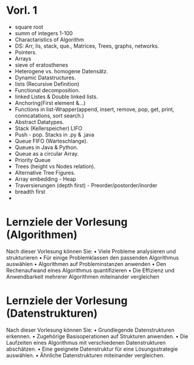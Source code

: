 # Vorl. 1

- square root
- summ of integers 1-100
- Charactaristics of Algorithm
- DS: Arr, lis, stack, que., Matrices, Trees, graphs, networks.
- Pointers.
- Arrays
- sieve of eratosthenes
- Heterogene vs. homogene Datensätz.
- Dynamic Datastructures.
- lists (Recursive Definition)
- Functional decomposition.
- linked Listes & Double linked lists.
- Anchoring(First element &...)
- Functions in list-Wrapper(append, insert, remove, pop, get, print, conncatations, sort search.)
- Abstract Datatypes.
- Stack (Kellerspeicher) LIFO
- Push - pop. Stacks in .py & .java
- Queue FIFO (Warteschlange).
- Queues in Java & Python.
- Queue as a circular Array.
- Priority Queue
- Trees (height vs Nodes relation).
- Alternative Tree Figures.
- Array embedding - Heap
- Traversierungen (depth first) - Preorder/postorder/inorder
- breadth first
-

# Lernziele der Vorlesung (Algorithmen)

Nach dieser Vorlesung können Sie:
• Viele Probleme analysieren und strukturieren
• Für einige Problemklassen den passenden Algorithmus auswählen
• Algorithmen auf Probleminstanzen anwenden
• Den Rechenaufwand eines Algorithmus quantifizieren
• Die Effizienz und Anwendbarkeit mehrerer Algorithmen
miteinander vergleichen

# Lernziele der Vorlesung (Datenstrukturen)

Nach dieser Vorlesung können Sie:
• Grundlegende Datenstrukturen erkennen.
• Zugehörige Basisoperationen auf Strukturen anwenden.
• Die Laufzeiten eines Algorithmus mit verschiedenen
Datenstrukturen abschätzen.
• Eine geeignete Datenstruktur für eine Lösungsstrategie auswählen.
• Ähnliche Datenstrukturen miteinander vergleichen.
